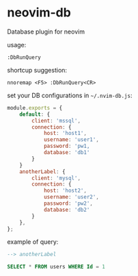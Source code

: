 # neovim-db
Database plugin for neovim

usage:

```
:DbRunQuery
```

shortcup suggestion:

```vim
nnoremap <F5> :DbRunQuery<CR>
```


set your DB configurations in `~/.nvim-db.js`:

```js
module.exports = {
    default: {
        client: 'mssql',
        connection: {
            host: 'host1',
            username: 'user1',
            password: 'pw1,
            database: 'db1'
        }
    }
    anotherLabel: {
        client: 'mysql',
        connection: {
            host: 'host2',
            username: 'user2',
            password: 'pw2',
            database: 'db2'
        }
    },
};
```

example of query:
```sql
--> anotherLabel

SELECT * FROM users WHERE Id = 1
```
